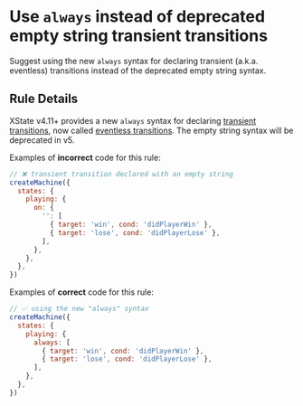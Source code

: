 # Use `always` instead of deprecated empty string transient transitions

Suggest using the new `always` syntax for declaring transient (a.k.a. eventless) transitions instead of the deprecated empty string syntax.

## Rule Details

XState v4.11+ provides a new `always` syntax for declaring [transient transitions](https://xstate.js.org/docs/guides/transitions.html#transient-transitions), now called [eventless transitions](https://xstate.js.org/docs/guides/transitions.html#eventless-always-transitions). The empty string syntax will be deprecated in v5.

Examples of **incorrect** code for this rule:

```javascript
// ❌ transient transition declared with an empty string
createMachine({
  states: {
    playing: {
      on: {
        '': [
          { target: 'win', cond: 'didPlayerWin' },
          { target: 'lose', cond: 'didPlayerLose' },
        ],
      },
    },
  },
})
```

Examples of **correct** code for this rule:

```javascript
// ✅ using the new "always" syntax
createMachine({
  states: {
    playing: {
      always: [
        { target: 'win', cond: 'didPlayerWin' },
        { target: 'lose', cond: 'didPlayerLose' },
      ],
    },
  },
})
```
